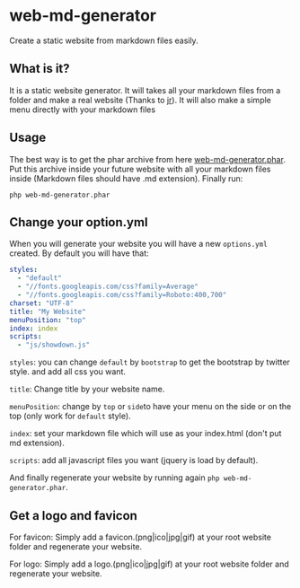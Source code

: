 web-md-generator
================

Create a static website from markdown files easily.

What is it?
-----------
It is a static website generator.
It will takes all your markdown files from a folder and make a real website (Thanks to [jr](https://github.com/Xeoncross/jr)).
It will also make a simple menu directly with your markdown files

Usage
-----
The best way is to get the phar archive from here [web-md-generator.phar](http://cloud.arthurh.fr/public.php?service=files&t=62c09b7e6e744c9a3371e3762299cead&download).
Put this archive inside your future website with all your markdown files inside (Markdown files should have .md extension).
Finally run:
```
php web-md-generator.phar
```

Change your option.yml
----------------------
When you will generate your website you will have a new `options.yml` created.
By default you will have that:
```yaml
styles:
  - "default"
  - "//fonts.googleapis.com/css?family=Average"
  - "//fonts.googleapis.com/css?family=Roboto:400,700"
charset: "UTF-8"
title: "My Website"
menuPosition: "top"
index: index
scripts:
  - "js/showdown.js"
```
`styles`: you can change `default` by `bootstrap` to get the bootstrap by twitter style. and add all css you want.

`title`: Change title by your website name.

`menuPosition`: change by `top` or `side`to have your menu on the side or on the top (only work for `default` style).

`index`: set your markdown file which will use as your index.html (don't put md extension).

`scripts`: add all javascript files you want (jquery is load by default).

And finally regenerate your website by running again `php web-md-generator.phar`.

Get a logo and favicon
----------------------
For favicon: Simply add a favicon.(png|ico|jpg|gif) at your root website folder and regenerate your website.

For logo: Simply add a logo.(png|ico|jpg|gif) at your root website folder and regenerate your website.

